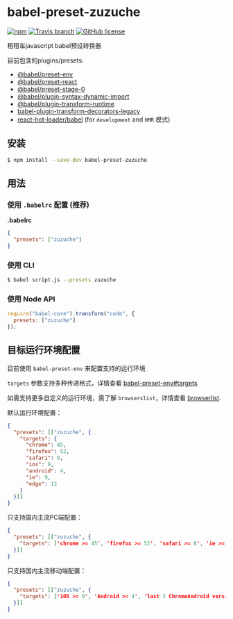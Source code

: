 # babel-preset-zuzuche

[![npm](https://img.shields.io/npm/v/babel-preset-zuzuche.svg)](https://www.npmjs.com/package/babel-preset-zuzuche)
[![Travis branch](https://img.shields.io/travis/zuzucheFE/babel-preset-zuzuche/master.svg)](https://travis-ci.org/zuzucheFE/babel-preset-zuzuche)
[![GitHub license](https://img.shields.io/badge/license-MIT-blue.svg)](https://raw.githubusercontent.com/kidney/babel-preset-zuzuche/master/LICENSE)

租租车javascript babel预设转换器

目前包含的plugins/presets:

 - [@babel/preset-env](https://www.npmjs.com/package/@babel/preset-env)
 - [@babel/preset-react](https://www.npmjs.com/package/@babel/preset-react)
 - [@babel/preset-stage-0](https://www.npmjs.com/package/@babel/preset-stage-0)
 - [@babel/plugin-syntax-dynamic-import](https://www.npmjs.com/package/@babel/plugin-syntax-dynamic-import)
 - [@babel/plugin-transform-runtime](https://www.npmjs.com/package/@babel/plugin-transform-runtime)
 - [babel-plugin-transform-decorators-legacy](https://www.npmjs.com/package/babel-plugin-transform-decorators-legacy)
 - [react-hot-loader/babel](https://www.npmjs.com/package/react-hot-loader) (for `development` and `HMR` 模式)



## 安装

```sh
$ npm install --save-dev babel-preset-zuzuche
```

## 用法

### 使用 `.babelrc` 配置 (推荐)

**.babelrc**

```json
{
  "presets": ["zuzuche"]
}
```

### 使用 CLI

```sh
$ babel script.js --presets zuzuche
```

### 使用 Node API

```javascript
require("babel-core").transform("code", {
  presets: ["zuzuche"]
});
```


## 目标运行环境配置

目前使用 `babel-preset-env` 来配置支持的运行环境

`targets` 参数支持多种传递格式，详情查看 [babel-preset-env#targets](https://github.com/babel/babel/tree/master/packages/babel-preset-env)

如需支持更多自定义的运行环境，需了解 `browserslist`，详情查看 [browserlist](https://github.com/ai/browserslist).

默认运行环境配置：

```json
{
  "presets": [["zuzuche", {
    "targets": {
      "chrome": 45,
      "firefox": 52,
      "safari": 8,
      "ios": 9,
      "android": 4,
      "ie": 9,
      "edge": 12
    }
  }]]
}
```

只支持国内主流PC端配置：
```json
{
  "presets": [["zuzuche", {
    "targets": ['chrome >= 45', 'firefox >= 52', 'safari >= 8', 'ie >= 9', 'edge >= 12']
  }]]
}
```



只支持国内主流移动端配置：
```json
{
  "presets": [["zuzuche", {
    "targets": ['iOS >= 9', 'Android >= 4', 'last 2 ChromeAndroid versions']
  }]]
}
```

